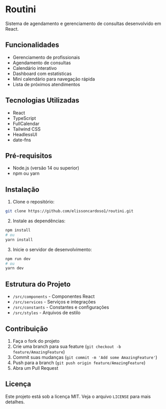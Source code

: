 # Routini

Sistema de agendamento e gerenciamento de consultas desenvolvido em React.

## Funcionalidades

- Gerenciamento de profissionais
- Agendamento de consultas
- Calendário interativo
- Dashboard com estatísticas
- Mini calendário para navegação rápida
- Lista de próximos atendimentos

## Tecnologias Utilizadas

- React
- TypeScript
- FullCalendar
- Tailwind CSS
- HeadlessUI
- date-fns

## Pré-requisitos

- Node.js (versão 14 ou superior)
- npm ou yarn

## Instalação

1. Clone o repositório:
```bash
git clone https://github.com/elissoncardoso1/routini.git
```

2. Instale as dependências:
```bash
npm install
# ou
yarn install
```

3. Inicie o servidor de desenvolvimento:
```bash
npm run dev
# ou
yarn dev
```

## Estrutura do Projeto

- `/src/components` - Componentes React
- `/src/services` - Serviços e integrações
- `/src/constants` - Constantes e configurações
- `/src/styles` - Arquivos de estilo

## Contribuição

1. Faça o fork do projeto
2. Crie uma branch para sua feature (`git checkout -b feature/AmazingFeature`)
3. Commit suas mudanças (`git commit -m 'Add some AmazingFeature'`)
4. Push para a branch (`git push origin feature/AmazingFeature`)
5. Abra um Pull Request

## Licença

Este projeto está sob a licença MIT. Veja o arquivo `LICENSE` para mais detalhes.
